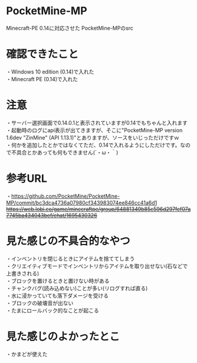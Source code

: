 # PocketMine-MP
Minecraft-PE 0.14に対応させた PocketMine-MPのsrc  

# 確認できたこと
 ・Windows 10 edition (0.14)で入れた  
 ・Minecraft PE (0.14)で入れた
 
# 注意
 ・サーバー選択画面で0.14.0.1と表示されていますが0.14でもちゃんと入れます  
 ・起動時のログにapi表示が出てきますが、そこに"PocketMine-MP version 1.6dev "ZinMine" (API 1.13.1)"とありますが、ソースをいじっただけですｗ  
 ・何かを追加したとかではなくてただ、0.14で入れるようにしただけです。なので不具合とかあっても何もできません(´・ω・｀)  

# 参考URL
 ・https://github.com/PocketMine/PocketMine-MP/commit/bc3dca4736a07980cf343983074ee846cc41a6d1  
 ~~https://web.lobi.co/game/minecraftpe/group/64881349b85c596d297fcf07a7745ba434043bef/chat/1695430326~~

# 見た感じの不具合的なやつ
・インベントリを閉じるときにアイテムを捨ててしまう<Win10>  
・クリエイティブモードでインベントリからアイテムを取り出せない(石などで上書きされる)<Win10>  
・ブロックを置けるときと置けない時がある<Win10>  
・チャンクバグ(読み込めない)ことが多い(リログすれば直る)<Win10>  
・水に浸かっていても落下ダメージを受ける<Win10>  
・ブロックの破壊音が出ない<Win10>  
・たまにロールバック的なことが起こる<Win10>  

# 見た感じのよかったとこ
・かまどが使えた<Win10>  
